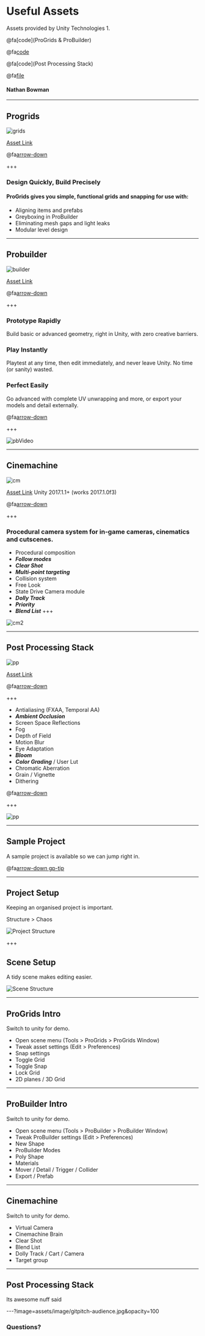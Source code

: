 # Useful Assets
Assets provided by Unity Technologies 1.

@fa[code](ProGrids & ProBuilder)

@fa[code](Cinemachine)

@fa[code](Post Processing Stack)


@fa[file](https://goo.gl/YiAX9i)

#### Nathan Bowman

---

## Progrids

![grids](assets/image/grids.jpg)

[Asset Link](https://assetstore.unity.com/packages/3d/progrids-111425)

@fa[arrow-down]()

+++

### Design Quickly, Build Precisely 

#### ProGrids gives you simple, functional grids and snapping for use with: 

- Aligning items and prefabs 
- Greyboxing in ProBuilder 
- Eliminating mesh gaps and light leaks 
- Modular level design

---

## Probuilder

![builder](assets/image/probuilder.jpg)

[Asset Link](https://assetstore.unity.com/packages/tools/modeling/probuilder-111418)

@fa[arrow-down]()

+++

### Prototype Rapidly
Build basic or advanced geometry, right in Unity, with zero creative barriers.

### Play Instantly
Playtest at any time, then edit immediately, and never leave Unity. No time (or sanity) wasted.

### Perfect Easily
Go advanced with complete UV unwrapping and more, or export your models and detail externally.

@fa[arrow-down]()

+++

![pbVideo](https://www.youtube.com/embed/HUeQeSB45PI)

---

## Cinemachine

![cm](assets/image/cinemachine.jpg)

[Asset Link](https://assetstore.unity.com/packages/essentials/cinemachine-79898) Unity 2017.1.1+ (works 2017.1.0f3)

@fa[arrow-down]()

+++

### Procedural camera system for in-game cameras, cinematics and cutscenes.

- Procedural composition
- ***Follow modes***
- ***Clear Shot***
- ***Multi-point targeting***
- Collision system
- Free Look
- State Drive Camera module
- ***Dolly Track***
- ***Priority***
- ***Blend List***
+++

![cm2](assets/image/cinemachine2.jpg)

---

## Post Processing Stack

![pp](assets/image/post.jpg)

[Asset Link](https://assetstore.unity.com/packages/essentials/post-processing-stack-83912)

@fa[arrow-down]()

+++

- Antialiasing (FXAA, Temporal AA)
- ***Ambient Occlusion***
- Screen Space Reflections
- Fog
- Depth of Field
- Motion Blur
- Eye Adaptation
- ***Bloom***
- ***Color Grading*** / User Lut
- Chromatic Aberration
- Grain / Vignette
- Dithering

@fa[arrow-down]()

+++

![pp](assets/image/post2.jpg)

---

## Sample Project

A sample project is available so we can jump right in.

@fa[arrow-down gp-tip](https://github.com/NateBowman/Cine-ProBuilder/archive/master.zip)

---

## Project Setup

Keeping an organised project is important.

Structure > Chaos

![Project Structure](assets/image/project-structure.png)

+++

## Scene Setup

A tidy scene makes editing easier.

![Scene Structure](assets/image/scene-structure.png)

---

## ProGrids Intro

Switch to unity for demo.

- Open scene menu (Tools > ProGrids > ProGrids Window)
- Tweak asset settings (Edit > Preferences)
- Snap settings
- Toggle Grid
- Toggle Snap
- Lock Grid
- 2D planes / 3D Grid

---

## ProBuilder Intro

Switch to unity for demo.

- Open scene menu (Tools > ProBuilder > ProBuilder Window)
- Tweak ProBuilder settings (Edit > Preferences)
- New Shape
- ProBuilder Modes
- Poly Shape
- Materials
- Mover / Detail / Trigger / Collider
- Export / Prefab

---

## Cinemachine

Switch to unity for demo.

- Virtual Camera
- Cinemachine Brain
- Clear Shot
- Blend List
- Dolly Track / Cart / Camera
- Target group

---

## Post Processing Stack

Its awesome nuff said

---?image=assets/image/gitpitch-audience.jpg&opacity=100
### Questions?
